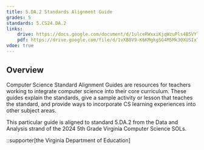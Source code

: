```yaml
---
title: 5.DA.2 Standards Alignment Guide
grades: 5
standards: 5.CS24.DA.2
links:
    drive: https://docs.google.com/document/d/1ulceRWxxiKjqWzuPls4B5VYlSuHUq0OG3ZibkHgyH0I/edit?usp=drive_link
    pdf: https://drive.google.com/file/d/1vXB8V9-K6KMgkgSG4M5Mk30XUSIxTMB-/view?usp=drive_link
vdoe: true
---
```


## Overview

Computer Science Standard Alignment Guides are resources for teachers working to integrate computer science into their core curriculum. These guides explain the standards, give a sample activity or lesson that teaches the standard, and provide ways to incorporate CS learning experiences into other subject areas. 

This particular guide is aligned to standard 5.DA.2 from the Data and Analysis strand of the 2024 5th Grade Virginia Computer Science SOLs.

::supporter[the Virginia Department of Education]